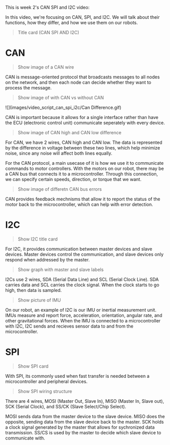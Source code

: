 This is week 2's CAN SPI and I2C video:

In this video, we're focusing on CAN, SPI, and I2C. We will talk about their functions, how they differ, and how we use them on our robots. 

> Title card (CAN SPI AND I2C)

# CAN 

> Show image of a CAN wire

CAN is message-oriented protocol that broadcasts messages to all nodes on the network, and then each node can decide whether they want to process the message. 

> Show image of with CAN vs without CAN 

![](images/video_script_can_spi_i2c/Can Difference.gif)

CAN is important because it allows for a single interface rather than have the ECU (electronic control unit) communicate seperately with every device.

> Show image of CAN high and CAN low difference

For CAN, we have 2 wires, CAN high and CAN low. The data is represented by the difference in voltage between these two lines, which help minimize noise, since any noise will affect both lines equally.

For the CAN protocol, a main usecase of it is how we use it to communicate commands to motor controllers. With the motors on our robot, there may be a CAN bus that connects it to a microcontroller. Through this connection, we can specify certain speeds, direction, or torque that we want. 

> Show image of differetn CAN bus errors

CAN provides feedback mechnisms that allow it to report the status of the motor back to the microcontroller, which can help with error detection.

# I2C

> Show I2C title card

For I2C, it provides communication between master devices and slave devices. Master devices control the communication, and slave devices only respond when addressed by the master. 

> Show graph with master and slave labels

I2Cs use 2 wires, SDA (Serial Data Line) and SCL (Serial Clock Line). SDA carries data and SCL carries the clock signal. When the clock starts to go high, then data is sampled.

> Show picture of IMU

On our robot, an example of I2C is our IMU or inertial measurement unit. IMUs measure and report force, acceleration, orientation, angular rate, and other gravitational forces. When the IMU is connected to a microcontroller with I2C, I2C sends and recieves sensor data to and from the microcontroller.

# SPI

> Show SPI card

With SPI, its commonly used when fast transfer is needed between a microcontroller and peripheral devices.

> Show SPI wiring structure

There are 4 wires, MOSI (Master Out, Slave In), MISO (Master In, Slave out), SCK (Serial Clock), and SS/CK (Slave Select/Chip Select). 

MOSI sends data from the master device to the slave device. MISO does the opposite, sending data from the slave device back to the master. SCK holds a clock signal generated by the master that allows for sychronized data transmission. SS/CS is used by the master to decide which slave device to communicate with.




